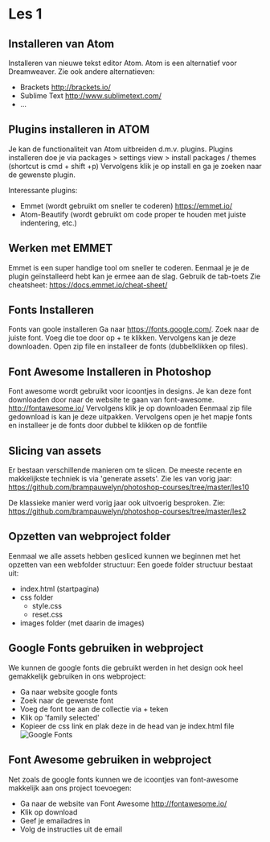 
# Les 1

## Installeren van Atom
Installeren van nieuwe tekst editor Atom.
Atom is een alternatief voor Dreamweaver.
Zie ook andere alternatieven:
- Brackets http://brackets.io/
- Sublime Text http://www.sublimetext.com/
- ...

## Plugins installeren in ATOM
Je kan de functionaliteit van Atom uitbreiden d.m.v. plugins.
Plugins installeren doe je via packages > settings view > install packages / themes (shortcut is cmd + shift +p)
Vervolgens klik je op install en ga je zoeken naar de gewenste plugin.

Interessante plugins:
- Emmet (wordt gebruikt om sneller te coderen) https://emmet.io/
- Atom-Beautify (wordt gebruikt om code proper te houden met juiste indentering, etc.)

## Werken met EMMET
Emmet is een super handige tool om sneller te coderen.
Eenmaal je je de plugin geïnstalleerd hebt kan je ermee aan de slag.
Gebruik de tab-toets
Zie cheatsheet:
https://docs.emmet.io/cheat-sheet/

## Fonts Installeren
Fonts van goole installeren
Ga naar https://fonts.google.com/.
Zoek naar de juiste font.
Voeg die toe door op + te klikken.
Vervolgens kan je deze downloaden.
Open zip file en installeer de fonts (dubbelklikken op files).

## Font Awesome Installeren in Photoshop
Font awesome wordt gebruikt voor icoontjes in designs.
Je kan deze font downloaden door naar de website te gaan van font-awesome.
http://fontawesome.io/
Vervolgens klik je op downloaden
Eenmaal zip file gedownload is kan je deze uitpakken.
Vervolgens open je het mapje fonts en installeer je de fonts door dubbel te klikken op de fontfile

## Slicing van assets
Er bestaan verschillende manieren om te slicen.
De meeste recente en makkelijkste techniek is via 'generate assets'.
Zie les van vorig jaar: https://github.com/brampauwelyn/photoshop-courses/tree/master/les10

De klassieke manier werd vorig jaar ook uitvoerig besproken.
Zie: https://github.com/brampauwelyn/photoshop-courses/tree/master/les2


## Opzetten van webproject folder
Eenmaal we alle assets hebben gesliced kunnen we beginnen met het opzetten van een webfolder structuur:
Een goede folder structuur bestaat uit:
- index.html (startpagina)
- css folder
  - style.css
  - reset.css
- images folder (met daarin de images)


## Google Fonts gebruiken in webproject
We kunnen de google fonts die gebruikt werden in het design ook heel gemakkelijk gebruiken in ons webproject:
- Ga naar website google fonts
- Zoek naar de gewenste font
- Voeg de font toe aan de collectie via + teken
- Klik op 'family selected'
- Kopieer de css link en plak deze in de head van je index.html file
![Google Fonts](https://cl.ly/0x2c1y1i0z1J/Screen%20Recording%202017-09-25%20at%2006.20%20PM.gif "Google Fonts")

## Font Awesome gebruiken in webproject
Net zoals de google fonts kunnen we de icoontjes van font-awesome makkelijk aan ons project toevoegen:
- Ga naar de website van Font Awesome http://fontawesome.io/
- Klik op download
- Geef je emailadres in
- Volg de instructies uit de email
